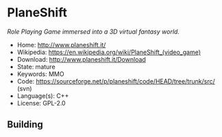 # PlaneShift

_Role Playing Game immersed into a 3D virtual fantasy world._

- Home: http://www.planeshift.it/
- Wikipedia: <https://en.wikipedia.org/wiki/PlaneShift_(video_game)>
- Download: http://www.planeshift.it/Download
- State: mature
- Keywords: MMO
- Code: https://sourceforge.net/p/planeshift/code/HEAD/tree/trunk/src/ (svn)
- Language(s): C++
- License: GPL-2.0

## Building
